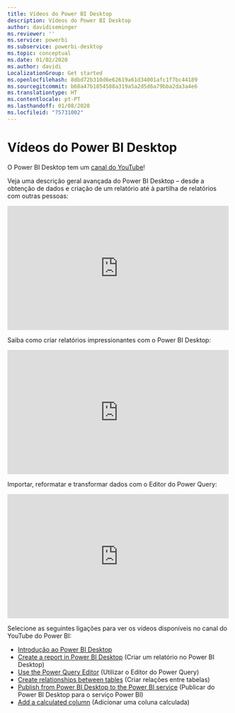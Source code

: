 ```yaml
---
title: Vídeos do Power BI Desktop
description: Vídeos do Power BI Desktop
author: davidiseminger
ms.reviewer: ''
ms.service: powerbi
ms.subservice: powerbi-desktop
ms.topic: conceptual
ms.date: 01/02/2020
ms.author: davidi
LocalizationGroup: Get started
ms.openlocfilehash: 8dbd72b310d6e62619a61d34001afc1f7bc44189
ms.sourcegitcommit: b68a47b1854588a319a5a2d5d6a79bba2da3a4e6
ms.translationtype: HT
ms.contentlocale: pt-PT
ms.lasthandoff: 01/08/2020
ms.locfileid: "75731002"
---
```

# <a name="power-bi-desktop-videos"></a>Vídeos do Power BI Desktop

O Power BI Desktop tem um [canal do YouTube](https://www.youtube.com/playlist?list=PL1N57mwBHtN2q1WbU5O29rrn_A0lkVv9p)!

Veja uma descrição geral avançada do Power BI Desktop – desde a obtenção de dados e criação de um relatório até à partilha de relatórios com outras pessoas: 

<iframe width="500" height="281" src="https://www.youtube.com/embed/Qgam9M8I0xA" frameborder="0" allowfullscreen></iframe>

Saiba como criar relatórios impressionantes com o Power BI Desktop:

<iframe width="500" height="281" src="https://www.youtube.com/embed/IMAsitQ2cAc" frameborder="0" allowfullscreen></iframe> 

Importar, reformatar e transformar dados com o Editor do Power Query:

<iframe width="500" height="281" src="https://www.youtube.com/embed/ByIUx-HmQbw" frameborder="0" allowfullscreen></iframe> 

Selecione as seguintes ligações para ver os vídeos disponíveis no canal do YouTube do Power BI:

- [Introdução ao Power BI Desktop](https://www.youtube.com/watch?v=Qgam9M8I0xA)
- [Create a report in Power BI Desktop](https://www.youtube.com/watch?v=IMAsitQ2cAc) (Criar um relatório no Power BI Desktop)
- [Use the Power Query Editor](https://www.youtube.com/watch?v=ByIUx-HmQbw) (Utilizar o Editor do Power Query)
- [Create relationships between tables](https://www.youtube.com/watch?v=fVW4MCr0APA) (Criar relações entre tabelas)
- [Publish from Power BI Desktop to the Power BI service](https://www.youtube.com/watch?v=ObwsFdC9e94) (Publicar do Power BI Desktop para o serviço Power BI)
- [Add a calculated column](https://www.youtube.com/watch?v=62mLfiNcqVM) (Adicionar uma coluna calculada)
